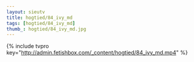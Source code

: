 ```yaml
--- 
layout: sieutv
title: hogtied/84_ivy_md
tags: [hogtied/84_ivy_md]
thumb_: hogtied/84_ivy_md.jpg
---
```

{% include tvpro key="http://admin.fetishbox.com/_content/hogtied/84_ivy_md.mp4" %} 
